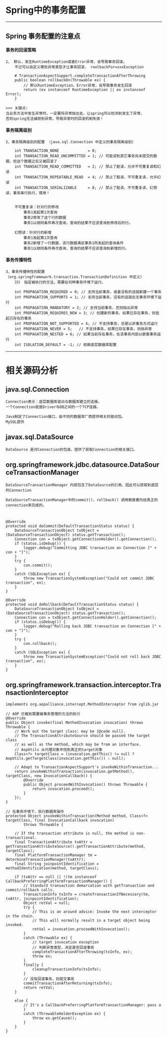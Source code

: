 # Spring中的事务配置

---
## Spring 事务配置的注意点

#### 事务的回滚策略
	1、 默认，发生RuntimeException或者Error异常，会导致事务回滚。
		不过可以自定义哪些异常类型才让事务回滚， roolbackFor=xxxException

		# TransactionAspectSupport.completeTransactionAfterThrowing
		public boolean rollbackOn(Throwable ex) {
			// 默认RuntimeException、Error异常，会导致事务发生回滚
			return (ex instanceof RuntimeException || ex instanceof Error);
		}
	
	>>> 关键点: 
	当业务方法中发生异常时，一定要将异常抛出去，让spring可以检测到发生了异常，
	否则spring无法捕获到异常，导致异常时的回滚机制失效！

####  事务隔离级别
	2、事务隔离级别的配置 （java.sql.Connection 中定义的事务隔离级别）
	
		int TRANSACTION_NONE             = 0;
		int TRANSACTION_READ_UNCOMMITTED = 1; // 可能读到其它事务尚未提交的数据，但这个数据之后又被回滚了
		int TRANSACTION_READ_COMMITTED   = 2; // 禁止了脏读，允许不可重复读和幻读
		int TRANSACTION_REPEATABLE_READ  = 4; // 禁止了脏读、不可重复读，允许幻读
		int TRANSACTION_SERIALIZABLE     = 8; // 禁止了脏读、不可重复读、幻想读，事务串行执行，慎用！
		

		不可重复读：针对行的修改
			事务1发起第1次查询
			事务2修改了这个行的数据
			事务1以相同条件再次查询，查询的结果不应该查询到修改后的行。

		幻想读：针对行的新增
			事务1发起第1次查询
			事务2新增了一行数据，该行数据满足事务1所发起的查询条件
			事务1以相同条件再次查询，查询的结果不应该查询到新增的行。

		

####  事务传播特性
	3、事务传播特性的配置 （org.springframework.transaction.TransactionDefinition 中定义）
		》》》 指定被执行的方法，需要在何种事务环境下运行。

		int PROPAGATION_REQUIRED = 0; // 支持当前事务，或者没有的话就新建一个事务
		int PROPAGATION_SUPPORTS = 1; // 支持当前事务，没有的话就在无事务环境下运行
		int PROPAGATION_MANDATORY = 2; // 支持当前事务，否则抛出异常
		int PROPAGATION_REQUIRES_NEW = 3; // 创建新的事务，如果已存在事务，则挂起已存在的事务
		int PROPAGATION_NOT_SUPPORTED = 4; // 不支持事务，总是以非事务方式运行
		int PROPAGATION_NEVER = 5;	 // 不支持事务，如果已存在事务，则抛异常
		int PROPAGATION_NESTED = 6; // 如果当前存在事务，在该事务内部以嵌套事务运行
		int ISOLATION_DEFAULT = -1; // 依赖底层数据库配置

---
# 相关源码分析

## java.sql.Connection
	Connection表示：底层数据库驱动与数据库建立的连接。
	一个Connection就是Driver与DB之间的一个TCP连接。
	
	Java制定了Connection接口，由不同的数据库厂商提供相关的驱动包。
	MySQL提供

## javax.sql.DataSource
	DataSource 是对Connection的包装，提供了获取Connection的相关接口。

## org.springframework.jdbc.datasource.DataSourceTransactionManager
	DataSourceTransactionManager 内部包含了DataSource的引用，因此可以获取到底层的Connection
	
	DataSourceTransactionManager中的commit()，rollback() 调用都是委托给真正的connection来完成的。

#
	@Override
	protected void doCommit(DefaultTransactionStatus status) {
		DataSourceTransactionObject txObject = (DataSourceTransactionObject) status.getTransaction();
		Connection con = txObject.getConnectionHolder().getConnection();
		if (status.isDebug()) {
			logger.debug("Committing JDBC transaction on Connection [" + con + "]");
		}
		try {
			con.commit();
		}
		catch (SQLException ex) {
			throw new TransactionSystemException("Could not commit JDBC transaction", ex);
		}
	}

	@Override
	protected void doRollback(DefaultTransactionStatus status) {
		DataSourceTransactionObject txObject = (DataSourceTransactionObject) status.getTransaction();
		Connection con = txObject.getConnectionHolder().getConnection();
		if (status.isDebug()) {
			logger.debug("Rolling back JDBC transaction on Connection [" + con + "]");
		}
		try {
			con.rollback();
		}
		catch (SQLException ex) {
			throw new TransactionSystemException("Could not roll back JDBC transaction", ex);
		}
	}


## org.springframework.transaction.interceptor.TransactionInterceptor 
	implements org.aopalliance.intercept.MethodInterceptor from cglib.jar
	
	// AOP 拦截到需要被事务管理的方法的执行
	@Override
	public Object invoke(final MethodInvocation invocation) throws Throwable {
		// Work out the target class: may be {@code null}.
		// The TransactionAttributeSource should be passed the target class
		// as well as the method, which may be from an interface.
		// AopUtils 从代理对象中找到真正的target对象
		Class<?> targetClass = (invocation.getThis() != null ? AopUtils.getTargetClass(invocation.getThis()) : null);
		
		// Adapt to TransactionAspectSupport's invokeWithinTransaction...
		return invokeWithinTransaction(invocation.getMethod(), targetClass, new InvocationCallback() {
			@Override
			public Object proceedWithInvocation() throws Throwable {
				return invocation.proceed();
			}
		});
	}

	// 在事务环境下，执行数据库操作
	protected Object invokeWithinTransaction(Method method, Class<?> targetClass, final InvocationCallback invocation)
			throws Throwable {

		// If the transaction attribute is null, the method is non-transactional.
		final TransactionAttribute txAttr = getTransactionAttributeSource().getTransactionAttribute(method, targetClass);
		final PlatformTransactionManager tm = determineTransactionManager(txAttr);
		final String joinpointIdentification = methodIdentification(method, targetClass);

		if (txAttr == null || !(tm instanceof CallbackPreferringPlatformTransactionManager)) {
			// Standard transaction demarcation with getTransaction and commit/rollback calls.
			TransactionInfo txInfo = createTransactionIfNecessary(tm, txAttr, joinpointIdentification);
			Object retVal = null;
			try {
				// This is an around advice: Invoke the next interceptor in the chain.
				// This will normally result in a target object being invoked.
				retVal = invocation.proceedWithInvocation();
			}
			catch (Throwable ex) {
				// target invocation exception
				// 判断异常类型，决定是否回滚事务
				completeTransactionAfterThrowing(txInfo, ex);
				throw ex;
			}
			finally {
				cleanupTransactionInfo(txInfo);
			}
			// 没有回滚事务，则提交事务
			commitTransactionAfterReturning(txInfo);
			return retVal;
		}

		else {
			// It's a CallbackPreferringPlatformTransactionManager: pass a 
			}
			catch (ThrowableHolderException ex) {
				throw ex.getCause();
			}
		}
	}

